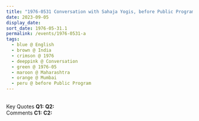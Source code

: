 ```yaml
---
title: "1976-0531 Conversation with Sahaja Yogis, before Public Program at Matunga, Mumbai, Maharashtra, India (date not sure)"
date: 2023-09-05
display_date: 
sort_date: 1976-05-31.1
permalink: /events/1976-0531-a
tags:
  - blue @ English
  - brown @ India
  - crimson @ 1976
  - deeppink @ Conversation
  - green @ 1976-05
  - maroon @ Maharashtra
  - orange @ Mumbai
  - peru @ before Public Program
---
```


<br>

<wave-list>
  <list-title color="DarkSeaGreen" width="55">Key Quotes</list-title>
  <list-item color="BlanchedAlmond" width="280"><b>Q1:</b> <i></i></list-item>
  <list-item color="Lavender" width="280"><b>Q2:</b> <i></i></list-item>
</wave-list>

<br>

<wave-list>
  <list-title color="DarkSeaGreen" width="55">Comments</list-title>
  <list-item color="BlanchedAlmond" width="280"><b>C1:</b> <i></i></list-item>
  <list-item color="Lavender" width="280"><b>C2:</b> <i></i></list-item>
</wave-list>
